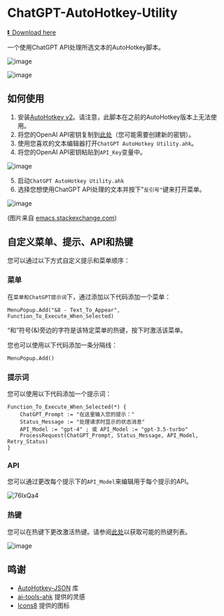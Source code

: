 # ChatGPT-AutoHotkey-Utility

[⏬ Download here](https://github.com/2631792752/ChatGPT-AutoHotkey-Utility/releases/latest)

一个使用ChatGPT API处理所选文本的AutoHotkey脚本。

![image](https://github.com/kdalanon/ChatGPT-AutoHotkey-Utility/assets/123705491/e5076d79-26ad-4680-83ee-032a6a805d40)

![image](https://github.com/kdalanon/ChatGPT-AutoHotkey-Utility/assets/123705491/3b1349c8-619f-4cf9-b82f-2289845a4b71)

## 如何使用

1. 安装[AutoHotkey v2](https://www.autohotkey.com/)。请注意，此脚本在之前的AutoHotkey版本上无法使用。
2. 将您的OpenAI API密钥复制到[此处](https://platform.openai.com/account/api-keys)（您可能需要创建新的密钥）。
3. 使用您喜欢的文本编辑器打开`ChatGPT AutoHotkey Utility.ahk`。
4. 将您的OpenAI API密钥粘贴到`API_Key`变量中。

![image](https://github.com/kdalanon/ChatGPT-AutoHotkey-Utility/assets/123705491/a77d1a7d-628b-4155-83ba-2b5569442a50)

5. 启动`ChatGPT AutoHotkey Utility.ahk`
6. 选择您想使用ChatGPT API处理的文本并按下"`反引号"`键来打开菜单。

![image](https://github.com/kdalanon/ChatGPT-AutoHotkey-Utility/assets/123705491/7615e7b5-c4f0-4a8f-9608-669a021ac38d)

(图片来自 [emacs.stackexchange.com](https://emacs.stackexchange.com/questions/16749/how-to-set-emacs-to-recognize-backtick-and-tilde-with-a-colemak-keyboard-layout))

## 自定义菜单、提示、API和热键

您可以通过以下方式自定义提示和菜单顺序：

### 菜单

在`菜单和ChatGPT提示词`下，通过添加以下代码添加一个菜单：

```AutoHotkey
MenuPopup.Add("&8 - Text_To_Appear", Function_To_Execute_When_Selected)
```

“和”符号(&)旁边的字符是该特定菜单的热键，按下时激活该菜单。

您也可以使用以下代码添加一条分隔线：

```AutoHotkey
MenuPopup.Add()
```

### 提示词

您可以使用以下代码添加一个提示词：

```AutoHotkey
Function_To_Execute_When_Selected(*) {
    ChatGPT_Prompt := "在这里输入您的提示："
    Status_Message := "处理请求时显示的状态消息"
    API_Model := "gpt-4" ; 或 API_Model := "gpt-3.5-turbo"
    ProcessRequest(ChatGPT_Prompt, Status_Message, API_Model, Retry_Status)
}
```

### API

您可以通过更改每个提示下的`API_Model`来编辑用于每个提示的API。

![76IxQa4](https://github.com/kdalanon/ChatGPT-AutoHotkey-Utility/assets/123705491/7bd23815-78d8-4629-b69b-7fcea3be5f28)

### 热键

您可以在热键下更改激活热键。请参阅[此处](https://www.autohotkey.com/docs/v2/KeyList.htm)以获取可能的热键列表。

![image](https://github.com/kdalanon/ChatGPT-AutoHotkey-Utility/assets/123705491/da257ab3-05d0-4779-87a2-0a2ba6270255)

## 鸣谢

- [AutoHotkey-JSON](https://github.com/cocobelgica/AutoHotkey-JSON) 库
- [ai-tools-ahk](https://github.com/ecornell/ai-tools-ahk) 提供的灵感
- [Icons8](https://icons8.com/icon/kTuxVYRKeKEY/chatgpt) 提供的图标
